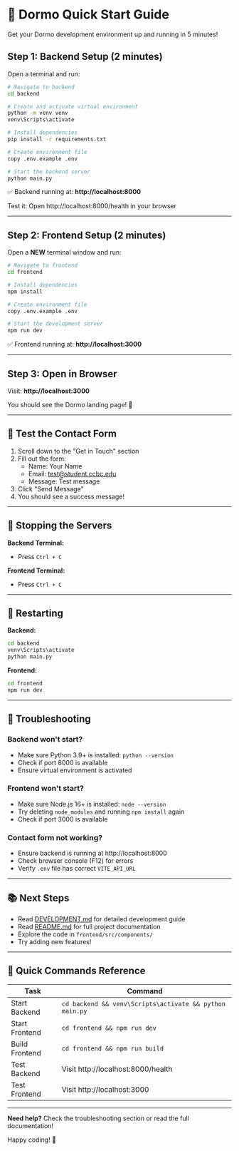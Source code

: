 # 🚀 Dormo Quick Start Guide

Get your Dormo development environment up and running in 5 minutes!

## Step 1: Backend Setup (2 minutes)

Open a terminal and run:

```bash
# Navigate to backend
cd backend

# Create and activate virtual environment
python -m venv venv
venv\Scripts\activate

# Install dependencies
pip install -r requirements.txt

# Create environment file
copy .env.example .env

# Start the backend server
python main.py
```

✅ Backend running at: **http://localhost:8000**

Test it: Open http://localhost:8000/health in your browser

---

## Step 2: Frontend Setup (2 minutes)

Open a **NEW** terminal window and run:

```bash
# Navigate to frontend
cd frontend

# Install dependencies
npm install

# Create environment file
copy .env.example .env

# Start the development server
npm run dev
```

✅ Frontend running at: **http://localhost:3000**

---

## Step 3: Open in Browser

Visit: **http://localhost:3000**

You should see the Dormo landing page! 🎉

---

## 🧪 Test the Contact Form

1. Scroll down to the "Get in Touch" section
2. Fill out the form:
   - Name: Your Name
   - Email: test@student.ccbc.edu
   - Message: Test message
3. Click "Send Message"
4. You should see a success message!

---

## 🛑 Stopping the Servers

**Backend Terminal:**
- Press `Ctrl + C`

**Frontend Terminal:**
- Press `Ctrl + C`

---

## 🔄 Restarting

**Backend:**
```bash
cd backend
venv\Scripts\activate
python main.py
```

**Frontend:**
```bash
cd frontend
npm run dev
```

---

## 🐛 Troubleshooting

### Backend won't start?
- Make sure Python 3.9+ is installed: `python --version`
- Check if port 8000 is available
- Ensure virtual environment is activated

### Frontend won't start?
- Make sure Node.js 16+ is installed: `node --version`
- Try deleting `node_modules` and running `npm install` again
- Check if port 3000 is available

### Contact form not working?
- Ensure backend is running at http://localhost:8000
- Check browser console (F12) for errors
- Verify `.env` file has correct `VITE_API_URL`

---

## 📚 Next Steps

- Read [DEVELOPMENT.md](DEVELOPMENT.md) for detailed development guide
- Read [README.md](README.md) for full project documentation
- Explore the code in `frontend/src/components/`
- Try adding new features!

---

## 🎯 Quick Commands Reference

| Task | Command |
|------|---------|
| Start Backend | `cd backend && venv\Scripts\activate && python main.py` |
| Start Frontend | `cd frontend && npm run dev` |
| Build Frontend | `cd frontend && npm run build` |
| Test Backend | Visit http://localhost:8000/health |
| Test Frontend | Visit http://localhost:3000 |

---

**Need help?** Check the troubleshooting section or read the full documentation!

Happy coding! 🚀
